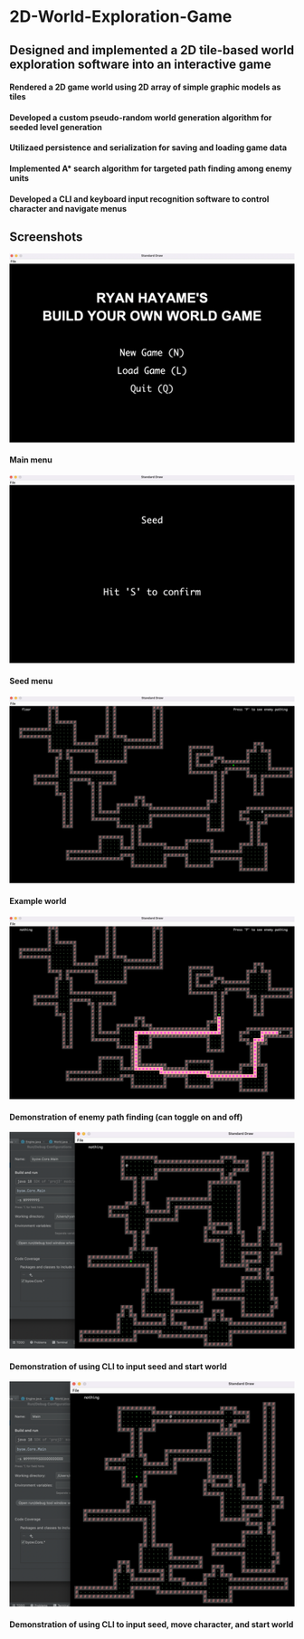# 2D-World-Exploration-Game
## Designed and implemented a 2D tile-based world exploration software into an interactive game
#### Rendered a 2D game world using 2D array of simple graphic models as tiles
#### Developed a custom pseudo-random world generation algorithm for seeded level generation
#### Utilizaed persistence and serialization for saving and loading game data
#### Implemented A* search algorithm for targeted path finding among enemy units
#### Developed a CLI and keyboard input recognition software to control character and navigate menus

## Screenshots
![](/screenshots/main-menu.png)
#### Main menu
![](/screenshots/seed-menu.png)
#### Seed menu
![](/screenshots/world.png)
#### Example world
![](/screenshots/pathfinding.png)
#### Demonstration of enemy path finding (can toggle on and off)
![](/screenshots/CLI-world.png)
#### Demonstration of using CLI to input seed and start world
![](/screenshots/CLI-movement.png)
#### Demonstration of using CLI to input seed, move character, and start world
